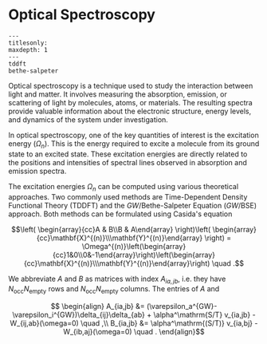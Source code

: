 # Optical Spectroscopy

```{toctree}
---
titlesonly:
maxdepth: 1
---
tddft
bethe-salpeter
```
Optical spectroscopy is a technique used to study the interaction between light and matter.
It involves measuring the absorption, emission, or scattering of light by molecules, atoms, 
or materials. The resulting spectra provide valuable information about the electronic structure, 
energy levels, and dynamics of the system under investigation.

In optical spectroscopy, one of the key quantities of interest is the excitation energy ($\Omega_n$). 
This is the energy required to excite a molecule from its ground state to an excited state. 
These excitation energies are directly related to the positions and 
intensities of spectral lines observed in absorption and emission spectra.

The excitation energies $\Omega_n$ can be computed using various theoretical approaches. 
Two commonly used methods are Time-Dependent Density Functional Theory (TDDFT) and 
the *GW*/Bethe-Salpeter Equation (*GW*/BSE) approach. Both methods can be formulated using
Casida's equation

$$\left( \begin{array}{cc}A &  B\\B &  A\end{array} \right)\left( \begin{array}{cc}\mathbf{X}^{(n)}\\\mathbf{Y}^{(n)}\end{array} \right) = \Omega^{(n)}\left(\begin{array}{cc}1&0\\0&-1\end{array}\right)\left(\begin{array}{cc}\mathbf{X}^{(n)}\\\mathbf{Y}^{(n)}\end{array}\right) \quad .$$

We abbreviate $A$ and $B$ as matrices with index $A_{ia,jb}$, i.e. they have
$N_\mathrm{occ}N_\mathrm{empty}$ rows and $N_\mathrm{occ}N_\mathrm{empty}$ columns. The entries of
$A$ and

$$ \begin{align}
    A_{ia,jb} &= (\varepsilon_a^{GW}-\varepsilon_i^{GW})\delta_{ij}\delta_{ab} + \alpha^\mathrm{S/T}
    v_{ia,jb} - W_{ij,ab}(\omega=0) \quad ,\\
    B_{ia,jb} &= \alpha^\mathrm{(S/T)} v_{ia,bj} - W_{ib,aj}(\omega=0) \quad .
\end{align}$$
